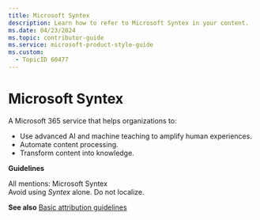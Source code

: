 ```yaml
---
title: Microsoft Syntex
description: Learn how to refer to Microsoft Syntex in your content.
ms.date: 04/23/2024
ms.topic: contributor-guide
ms.service: microsoft-product-style-guide
ms.custom:
  - TopicID 60477
---
```



# Microsoft Syntex

A Microsoft 365 service that helps organizations to:

- Use advanced AI and machine teaching to amplify human experiences.
- Automate content processing.
- Transform content into knowledge.

**Guidelines**

All mentions: Microsoft Syntex  
Avoid using *Syntex* alone. Do not localize.

**See also** [Basic attribution guidelines](~\product-and-feature-names\basic-attribution-guidelines.md)

